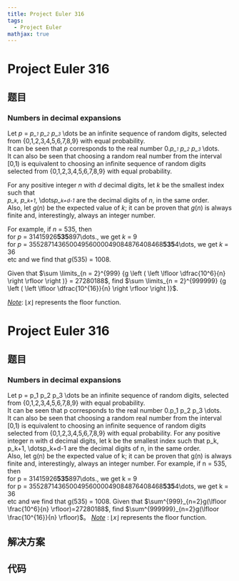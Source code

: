 ```yaml
---
title: Project Euler 316
tags:
  - Project Euler
mathjax: true
---
```

<escape><!-- more --></escape>
    
# Project Euler 316
## 题目
### Numbers in decimal expansions

Let <var>p</var> = <var>p_<font size="-2">1</font> p_<font size="-2">2</font> p_<font size="-2">3</font></var> \dots be an infinite sequence of random digits, selected from {0,1,2,3,4,5,6,7,8,9} with equal probability.<br />
It can be seen that <var>p</var> corresponds to the real number 0.<var>p_<font size="-2">1</font> p_<font size="-2">2</font> p_<font size="-2">3</font></var> \dots. <br />
It can also be seen that choosing a random real number from the interval [0,1) is equivalent to choosing an infinite sequence of random digits selected from {0,1,2,3,4,5,6,7,8,9} with equal probability.

For any positive integer <var>n</var> with <var>d</var> decimal digits, let <var>k</var> be the smallest index such that <br /><var>p_<small>k</small>, </var><var>p_<small>k+1</small></var>, \dots<var>p_<small>k+d-1</small></var> are the decimal digits of <var>n</var>, in the same order.<br />
Also, let <var>g</var>(<var>n</var>) be the expected value of <var>k</var>; it can be proven that <var>g</var>(<var>n</var>) is always finite and, interestingly, always an integer number.

For example, if <var>n</var> = 535, then<br />
for <var>p</var> = 31415926<b>535</b>897\dots., we get <var>k</var> = 9<br />
for <var>p</var> = 35528714365004956000049084876408468<b>535</b>4\dots, we get <var>k</var> = 36<br />
etc and we find that <var>g</var>(535) = 1008.

Given that $\sum \limits_{n = 2}^{999} {g \left ( \left \lfloor \dfrac{10^6}{n} \right \rfloor \right )} = 27280188$, find $\sum \limits_{n = 2}^{999999} {g \left ( \left \lfloor \dfrac{10^{16}}{n} \right \rfloor \right )}$.

<u><i>Note</i></u>: $\lfloor x \rfloor$ represents the floor function.


# Project Euler 316
## 题目
### Numbers in decimal expansions

Let p = p_1 p_2 p_3 \dots be an infinite sequence of random digits, selected from {0,1,2,3,4,5,6,7,8,9} with equal probability.<br>It can be seen that p corresponds to the real number 0.p_1 p_2 p_3 \dots.<br>It can also be seen that choosing a random real number from the interval [0,1) is equivalent to choosing an infinite sequence of random digits selected from {0,1,2,3,4,5,6,7,8,9} with equal probability.
For any positive integer n with d decimal digits, let k be the smallest index such that  p_k, p_k+1, \dotsp_k+d-1 are the decimal digits of n, in the same order.<br>Also, let g(n) be the expected value of k; it can be proven that g(n) is always finite and, interestingly, always an integer number.
For example, if n = 535, then<br>for p = 31415926**535**897\dots., we get k = 9<br>for p = 35528714365004956000049084876408468**535**4\dots, we get k = 36<br>etc and we find that g(535) = 1008.
Given that $\sum^{999}_{n=2}g(\lfloor \frac{10^6}{n} \rfloor)=27280188$, find $\sum^{999999}_{n=2}g(\lfloor \frac{10^{16}}{n} \rfloor)$。
<u><em>Note</em></u> : $\lfloor x \rfloor$ represents the floor function.


## 解决方案


## 代码


